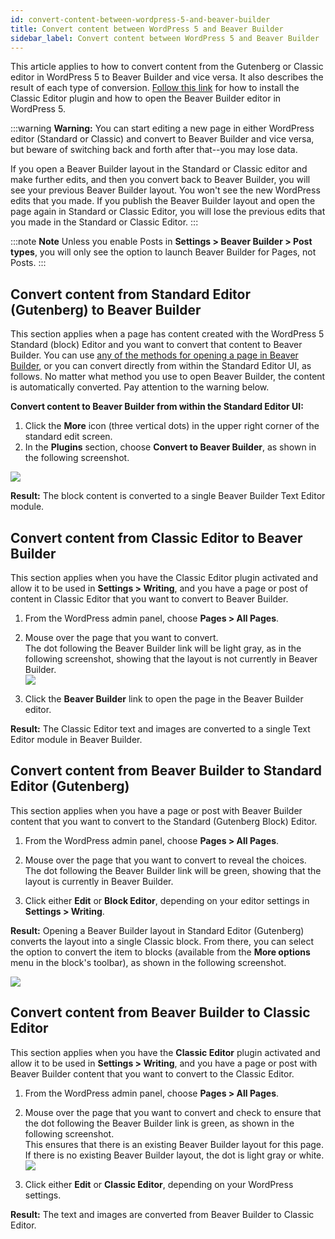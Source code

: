 ```yaml
---
id: convert-content-between-wordpress-5-and-beaver-builder
title: Convert content between WordPress 5 and Beaver Builder
sidebar_label: Convert content between WordPress 5 and Beaver Builder
---
```


This article applies to how to convert content from the Gutenberg or Classic
editor in WordPress 5 to Beaver Builder and vice versa. It also describes the
result of each type of conversion. [Follow this link](/beaver-builder/getting-started/bb-editor-basics/launch-builder.md) for how to install the Classic Editor plugin and how to
open the Beaver Builder editor in WordPress 5.

:::warning **Warning:**
You can start editing a new page in either WordPress editor
(Standard or Classic) and convert to Beaver Builder and vice versa, but beware
of switching back and forth after that--you may lose data.

If you open a Beaver Builder layout in the Standard or Classic editor and
make further edits, and then you convert back to Beaver Builder, you will see
your previous Beaver Builder layout. You won't see the new WordPress edits
that you made. If you publish the Beaver Builder layout and open the page
again in Standard or Classic Editor, you will lose the previous edits that you
made in the Standard or Classic Editor.
:::

:::note **Note**
Unless you enable Posts in **Settings > Beaver Builder > Post
types**, you will only see the option to launch Beaver Builder for Pages, not
Posts.
:::

## Convert content from Standard Editor (Gutenberg) to Beaver Builder

This section applies when a page has content created with the WordPress 5
Standard (block) Editor and you want to convert that content to Beaver
Builder. You can use [any of the methods for opening a page in Beaver
Builder](/beaver-builder/getting-started/bb-editor-basics/launch-builder.md), or you can convert directly from within the Standard
Editor UI, as follows. No matter what method you use to open Beaver Builder,
the content is automatically converted. Pay attention to the warning below.

**Convert content to Beaver Builder from within the Standard Editor UI:**

  1. Click the **More** icon (three vertical dots) in the upper right corner of the standard edit screen.
  2. In the **Plugins** section, choose **Convert to Beaver Builder**, as shown in the following screenshot.

![](/img/the-basics-convert-content-1.jpg)

**Result:** The block content is converted to a single Beaver Builder Text
Editor module.

## Convert content from Classic Editor to Beaver Builder

This section applies when you have the Classic Editor plugin activated and
allow it to be used in **Settings > Writing**, and you have a page or post of
content in Classic Editor that you want to convert to Beaver Builder.

  1. From the WordPress admin panel, choose **Pages > All Pages**.
  2. Mouse over the page that you want to convert.  
The dot following the Beaver Builder link will be light gray, as in the
following screenshot, showing that the layout is not currently in Beaver
Builder.  
![](/img/the-basics-convert-content-2.png)

  3. Click the **Beaver Builder** link to open the page in the Beaver Builder editor.

**Result:** The Classic Editor text and images are converted to a single Text
Editor module in Beaver Builder.

## Convert content from Beaver Builder to Standard Editor (Gutenberg)

This section applies when you have a page or post with Beaver Builder content
that you want to convert to the Standard (Gutenberg Block) Editor.

  1. From the WordPress admin panel, choose **Pages > All Pages**.
  2. Mouse over the page that you want to convert to reveal the choices.  
The dot following the Beaver Builder link will be green, showing that the
layout is currently in Beaver Builder.

  3. Click either **Edit** or **Block Editor**, depending on your editor settings in **Settings > Writing**.

 **Result:** Opening a Beaver Builder layout in Standard Editor (Gutenberg)
converts the layout into a single Classic block. From there, you can select
the option to convert the item to blocks (available from the **More options**
menu in the block's toolbar), as shown in the following screenshot.

![](/img/the-basics-convert-content-3.jpg)

## Convert content from Beaver Builder to Classic Editor

This section applies when you have the **Classic Editor** plugin activated and
allow it to be used in **Settings > Writing**, and you have a page or post
with Beaver Builder content that you want to convert to the Classic Editor.

  1. From the WordPress admin panel, choose **Pages > All Pages**.
  2. Mouse over the page that you want to convert and check to ensure that the dot following the Beaver Builder link is green, as shown in the following screenshot.  
This ensures that there is an existing Beaver Builder layout for this page. If
there is no existing Beaver Builder layout, the dot is light gray or white.  
![](/img/the-basics-convert-content-4.png)

  3. Click either **Edit** or **Classic Editor**, depending on your WordPress settings.

 **Result:** The text and images are converted from Beaver Builder to Classic
Editor.
